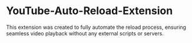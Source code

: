 # YouTube-Auto-Reload-Extension
This extension was created to fully automate the reload process, ensuring seamless video playback without any external scripts or servers.
